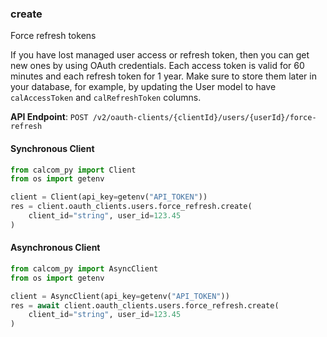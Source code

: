 
### create <a name="create"></a>
Force refresh tokens

If you have lost managed user access or refresh token, then you can get new ones by using OAuth credentials.
    Each access token is valid for 60 minutes and each refresh token for 1 year. Make sure to store them later in your database, for example, by updating the User model to have `calAccessToken` and `calRefreshToken` columns.

**API Endpoint**: `POST /v2/oauth-clients/{clientId}/users/{userId}/force-refresh`

#### Synchronous Client

```python
from calcom_py import Client
from os import getenv

client = Client(api_key=getenv("API_TOKEN"))
res = client.oauth_clients.users.force_refresh.create(
    client_id="string", user_id=123.45
)
```

#### Asynchronous Client

```python
from calcom_py import AsyncClient
from os import getenv

client = AsyncClient(api_key=getenv("API_TOKEN"))
res = await client.oauth_clients.users.force_refresh.create(
    client_id="string", user_id=123.45
)
```
